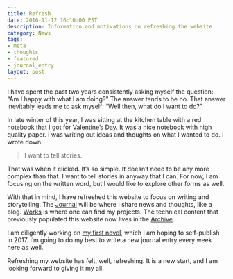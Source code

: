 ```yaml
---
title: Refresh
date: 2016-11-12 16:10:00 PST
description: Information and motivations on refreshing the website.
category: News
tags:
- meta
- thoughts
- featured
- journal_entry
layout: post
---
```


I have spent the past two years consistently asking myself the question: “Am I happy with what I am doing?” The answer tends to be no. That answer inevitably leads me to ask myself: “Well then, what do I want to do?”

In late winter of this year, I was sitting at the kitchen table with a red notebook that I got for Valentine’s Day. It was a nice notebook with high quality paper. I was writing out ideas and thoughts on what I wanted to do. I wrote down:  

> I want to tell stories.

That was when it clicked. It’s so simple. It doesn’t need to be any more complex than that. I want to tell stories in anyway that I can. For now, I am focusing on the written word, but I would like to explore other forms as well.

With that in mind, I have refreshed this website to focus on writing and storytelling. The [Journal](https://journal.brettchalupa.com) will be where I share news and thoughts, like a blog. [Works](/works/) is where one can find my projects. The technical content that previously populated this website now lives in the [Archive](/archive/).

I am diligently working on [my first novel](/aperture), which I am hoping to self-publish in 2017. I’m going to do my best to write a new journal entry every week here as well.

Refreshing my website has felt, well, refreshing. It is a new start, and I am looking forward to giving it my all.
